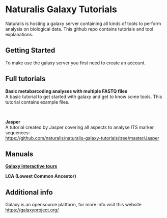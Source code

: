 # Naturalis Galaxy Tutorials
Naturalis is hosting a galaxy server containing all kinds of tools to perform analysis on biological data. This github repo contains tutorials and tool explanations.

## Getting Started
To make use the galaxy server you first need to create an account. 

## Full tutorials
**Basic metabarcoding analyses with multiple FASTQ files** <br />
A basic tutorial to get started with galaxy and get to know some tools. This tutorial contains example files.

<br />

**Jasper** <br />
A tutorial created by Jasper covering all aspects to analyse ITS marker sequences:<br />
https://github.com/naturalis/naturalis-galaxy-tutorials/tree/master/Jasper

## Manuals
**[Galaxy interactive tours](https://github.com/naturalis/naturalis-galaxy-tutorials/tree/master/Galaxy%20interactive%20tours)**
<br />

**LCA (Lowest Common Ancestor)** <br />

## Additional info
Galaxy is an opensource platform, for more info visit this website https://galaxyproject.org/
